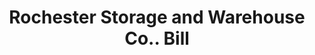 ---
doi: 10.7916/D8G462D7
date_other: '1910'
date_other_textual: 1910-1919
form: printed ephemera
genre:
- Invoices
name:
- Rochester Storage and Warehouse Co.
object_in_context_url: https://biggert.cul.columbia.edu/items/view/ave_biggert_01189
subject_hierarchical_geographic:
- Rochester, New York, United States
subject_name:
- Rochester Storage and Warehouse Co.
title: Rochester Storage and Warehouse Co.. Bill
sort_title: Rochester Storage and Warehouse Co.. Bill
call_number: ave_biggert_01189
coordinates:
- 43.16555555555556,-77.61138888888888
pid: ave_biggert_01189
identifiers: ave_biggert_01189
thumbnail: https://derivativo-2.library.columbia.edu/iiif/2/ldpd:343468/full/!256,256/0/native.jpg
permalink: /biggert/ave_biggert_01189/
layout: iiif-image-page
---